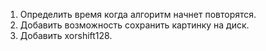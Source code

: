 1. Определить время когда алгоритм начнет повторятся.
2. Добавить возможность сохранить картинку на диск.
3. Добавить xorshift128.
